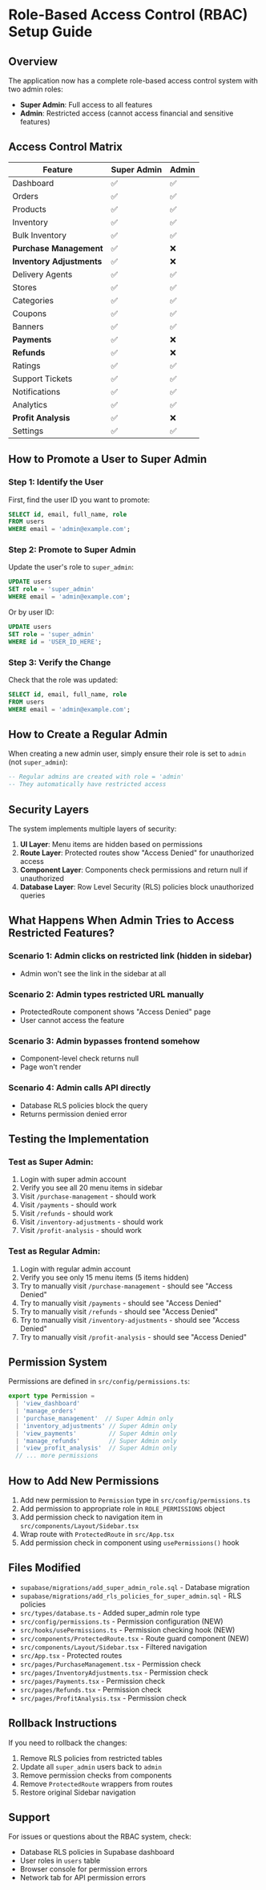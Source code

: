 # Role-Based Access Control (RBAC) Setup Guide

## Overview

The application now has a complete role-based access control system with two admin roles:
- **Super Admin**: Full access to all features
- **Admin**: Restricted access (cannot access financial and sensitive features)

## Access Control Matrix

| Feature | Super Admin | Admin |
|---------|-------------|-------|
| Dashboard | ✅ | ✅ |
| Orders | ✅ | ✅ |
| Products | ✅ | ✅ |
| Inventory | ✅ | ✅ |
| Bulk Inventory | ✅ | ✅ |
| **Purchase Management** | ✅ | ❌ |
| **Inventory Adjustments** | ✅ | ❌ |
| Delivery Agents | ✅ | ✅ |
| Stores | ✅ | ✅ |
| Categories | ✅ | ✅ |
| Coupons | ✅ | ✅ |
| Banners | ✅ | ✅ |
| **Payments** | ✅ | ❌ |
| **Refunds** | ✅ | ❌ |
| Ratings | ✅ | ✅ |
| Support Tickets | ✅ | ✅ |
| Notifications | ✅ | ✅ |
| Analytics | ✅ | ✅ |
| **Profit Analysis** | ✅ | ❌ |
| Settings | ✅ | ✅ |

## How to Promote a User to Super Admin

### Step 1: Identify the User
First, find the user ID you want to promote:

```sql
SELECT id, email, full_name, role
FROM users
WHERE email = 'admin@example.com';
```

### Step 2: Promote to Super Admin
Update the user's role to `super_admin`:

```sql
UPDATE users
SET role = 'super_admin'
WHERE email = 'admin@example.com';
```

Or by user ID:

```sql
UPDATE users
SET role = 'super_admin'
WHERE id = 'USER_ID_HERE';
```

### Step 3: Verify the Change
Check that the role was updated:

```sql
SELECT id, email, full_name, role
FROM users
WHERE email = 'admin@example.com';
```

## How to Create a Regular Admin

When creating a new admin user, simply ensure their role is set to `admin` (not `super_admin`):

```sql
-- Regular admins are created with role = 'admin'
-- They automatically have restricted access
```

## Security Layers

The system implements multiple layers of security:

1. **UI Layer**: Menu items are hidden based on permissions
2. **Route Layer**: Protected routes show "Access Denied" for unauthorized access
3. **Component Layer**: Components check permissions and return null if unauthorized
4. **Database Layer**: Row Level Security (RLS) policies block unauthorized queries

## What Happens When Admin Tries to Access Restricted Features?

### Scenario 1: Admin clicks on restricted link (hidden in sidebar)
- Admin won't see the link in the sidebar at all

### Scenario 2: Admin types restricted URL manually
- ProtectedRoute component shows "Access Denied" page
- User cannot access the feature

### Scenario 3: Admin bypasses frontend somehow
- Component-level check returns null
- Page won't render

### Scenario 4: Admin calls API directly
- Database RLS policies block the query
- Returns permission denied error

## Testing the Implementation

### Test as Super Admin:
1. Login with super admin account
2. Verify you see all 20 menu items in sidebar
3. Visit `/purchase-management` - should work
4. Visit `/payments` - should work
5. Visit `/refunds` - should work
6. Visit `/inventory-adjustments` - should work
7. Visit `/profit-analysis` - should work

### Test as Regular Admin:
1. Login with regular admin account
2. Verify you see only 15 menu items (5 items hidden)
3. Try to manually visit `/purchase-management` - should see "Access Denied"
4. Try to manually visit `/payments` - should see "Access Denied"
5. Try to manually visit `/refunds` - should see "Access Denied"
6. Try to manually visit `/inventory-adjustments` - should see "Access Denied"
7. Try to manually visit `/profit-analysis` - should see "Access Denied"

## Permission System

Permissions are defined in `src/config/permissions.ts`:

```typescript
export type Permission =
  | 'view_dashboard'
  | 'manage_orders'
  | 'purchase_management'  // Super Admin only
  | 'inventory_adjustments' // Super Admin only
  | 'view_payments'         // Super Admin only
  | 'manage_refunds'        // Super Admin only
  | 'view_profit_analysis'  // Super Admin only
  // ... more permissions
```

## How to Add New Permissions

1. Add new permission to `Permission` type in `src/config/permissions.ts`
2. Add permission to appropriate role in `ROLE_PERMISSIONS` object
3. Add permission check to navigation item in `src/components/Layout/Sidebar.tsx`
4. Wrap route with `ProtectedRoute` in `src/App.tsx`
5. Add permission check in component using `usePermissions()` hook

## Files Modified

- `supabase/migrations/add_super_admin_role.sql` - Database migration
- `supabase/migrations/add_rls_policies_for_super_admin.sql` - RLS policies
- `src/types/database.ts` - Added super_admin role type
- `src/config/permissions.ts` - Permission configuration (NEW)
- `src/hooks/usePermissions.ts` - Permission checking hook (NEW)
- `src/components/ProtectedRoute.tsx` - Route guard component (NEW)
- `src/components/Layout/Sidebar.tsx` - Filtered navigation
- `src/App.tsx` - Protected routes
- `src/pages/PurchaseManagement.tsx` - Permission check
- `src/pages/InventoryAdjustments.tsx` - Permission check
- `src/pages/Payments.tsx` - Permission check
- `src/pages/Refunds.tsx` - Permission check
- `src/pages/ProfitAnalysis.tsx` - Permission check

## Rollback Instructions

If you need to rollback the changes:

1. Remove RLS policies from restricted tables
2. Update all `super_admin` users back to `admin`
3. Remove permission checks from components
4. Remove `ProtectedRoute` wrappers from routes
5. Restore original Sidebar navigation

## Support

For issues or questions about the RBAC system, check:
- Database RLS policies in Supabase dashboard
- User roles in `users` table
- Browser console for permission errors
- Network tab for API permission errors
